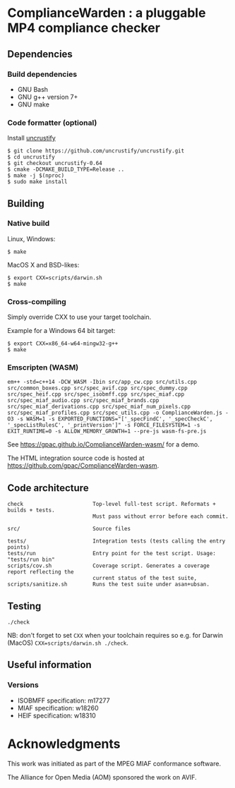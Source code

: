 # ComplianceWarden : a pluggable MP4 compliance checker

## Dependencies

### Build dependencies

 - GNU Bash
 - GNU g++ version 7+
 - GNU make

### Code formatter (optional)

Install [uncrustify](https://github.com/uncrustify/uncrustify)

```
$ git clone https://github.com/uncrustify/uncrustify.git
$ cd uncrustify
$ git checkout uncrustify-0.64
$ cmake -DCMAKE_BUILD_TYPE=Release ..
$ make -j $(nproc)
$ sudo make install
```

## Building

### Native build

Linux, Windows:
```
$ make
```

MacOS X and BSD-likes:
```
$ export CXX=scripts/darwin.sh
$ make
```

### Cross-compiling

Simply override CXX to use your target toolchain.

Example for a Windows 64 bit target:

```
$ export CXX=x86_64-w64-mingw32-g++
$ make
```

### Emscripten (WASM)

```
em++ -std=c++14 -DCW_WASM -Ibin src/app_cw.cpp src/utils.cpp src/common_boxes.cpp src/spec_avif.cpp src/spec_dummy.cpp src/spec_heif.cpp src/spec_isobmff.cpp src/spec_miaf.cpp src/spec_miaf_audio.cpp src/spec_miaf_brands.cpp src/spec_miaf_derivations.cpp src/spec_miaf_num_pixels.cpp src/spec_miaf_profiles.cpp src/spec_utils.cpp -o ComplianceWarden.js -O3 -s WASM=1 -s EXPORTED_FUNCTIONS="['_specFindC', '_specCheckC', '_specListRulesC', '_printVersion']" -s FORCE_FILESYSTEM=1 -s EXIT_RUNTIME=0 -s ALLOW_MEMORY_GROWTH=1 --pre-js wasm-fs-pre.js
```

See https://gpac.github.io/ComplianceWarden-wasm/ for a demo.

The HTML integration source code is hosted at https://github.com/gpac/ComplianceWarden-wasm.

## Code architecture

```
check                      Top-level full-test script. Reformats + builds + tests.
                           Must pass without error before each commit.

src/                       Source files

tests/                     Integration tests (tests calling the entry points)
tests/run                  Entry point for the test script. Usage: "tests/run bin"
scripts/cov.sh             Coverage script. Generates a coverage report reflecting the
                           current status of the test suite,
scripts/sanitize.sh        Runs the test suite under asan+ubsan.
```

## Testing

```
./check
```

NB: don't forget to set ```CXX``` when your toolchain requires so e.g. for Darwin (MacOS) ```CXX=scripts/darwin.sh ./check```.

## Useful information

### Versions

 - ISOBMFF specification: m17277
 - MIAF specification: w18260
 - HEIF specification: w18310

# Acknowledgments

This work was initiated as part of the MPEG MIAF conformance software.

The Alliance for Open Media (AOM) sponsored the work on AVIF.

